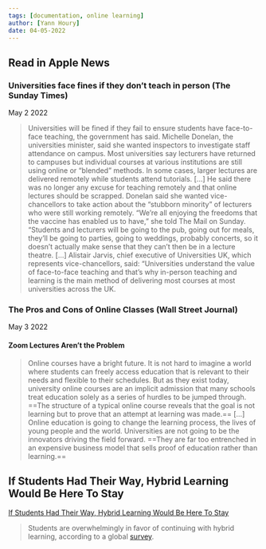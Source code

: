 ```yaml
---
tags: [documentation, online learning]
author: [Yann Houry]
date: 04-05-2022
---
```


## Read in Apple News
### Universities face fines if they don’t teach in person (The Sunday Times)
May 2 2022

> Universities will be fined if they fail to ensure students have face-to-face teaching, the government has said.
> Michelle Donelan, the universities minister, said she wanted inspectors to investigate staff attendance on campus.
> Most universities say lecturers have returned to campuses but individual courses at various institutions are still using online or “blended” methods. In some cases, larger lectures are delivered remotely while students attend tutorials.
> […]
> He said there was no longer any excuse for teaching remotely and that online lectures should be scrapped.
> Donelan said she wanted vice-chancellors to take action about the “stubborn minority” of lecturers who were still working remotely.
> “We’re all enjoying the freedoms that the vaccine has enabled us to have,” she told The Mail on Sunday. “Students and lecturers will be going to the pub, going out for meals, they’ll be going to parties, going to weddings, probably concerts, so it doesn’t actually make sense that they can’t then be in a lecture theatre.
> […]
> Alistair Jarvis, chief executive of Universities UK, which represents vice-chancellors, said: “Universities understand the value of face-to-face teaching and that’s why in-person teaching and learning is the main method of delivering most courses at most universities across the UK.

### The Pros and Cons of Online Classes (Wall Street Journal)
May 3 2022

#### Zoom Lectures Aren’t the Problem

> Online courses have a bright future. It is not hard to imagine a world where students can freely access education that is relevant to their needs and flexible to their schedules.
> But as they exist today, university online courses are an implicit admission that many schools treat education solely as a series of hurdles to be jumped through. ==The structure of a typical online course reveals that the goal is not learning but to prove that an attempt at learning was made.==
> […]
> Online education is going to change the learning process, the lives of young people and the world. Universities are not going to be the innovators driving the field forward. ==They are far too entrenched in an expensive business model that sells proof of education rather than learning.== 


## If Students Had Their Way, Hybrid Learning Would Be Here To Stay
[If Students Had Their Way, Hybrid Learning Would Be Here To Stay](https://www.forbes.com/sites/nickmorrison/2022/05/27/if-students-had-their-way-hybrid-learning-would-be-here-to-stay/?sh=3e35f8635876)

> Students are overwhelmingly in favor of continuing with hybrid learning, according to a global [survey](https://www.anthology.com/paper/comparing-global-university-mindsets-and-student-expectations).